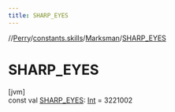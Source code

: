 ```yaml
---
title: SHARP_EYES
---
```

//[Perry](../../../index.html)/[constants.skills](../index.html)/[Marksman](index.html)/[SHARP_EYES](-s-h-a-r-p_-e-y-e-s.html)



# SHARP_EYES



[jvm]\
const val [SHARP_EYES](-s-h-a-r-p_-e-y-e-s.html): [Int](https://kotlinlang.org/api/latest/jvm/stdlib/kotlin/-int/index.html) = 3221002




